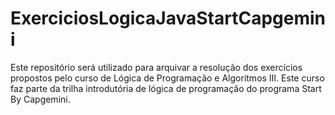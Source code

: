 # ExerciciosLogicaJavaStartCapgemini
Este repositório será utilizado para arquivar a resolução dos exercícios propostos pelo curso de Lógica de Programação e Algoritmos III. Este curso faz parte da trilha introdutória de lógica de programação do programa Start By Capgemini.
